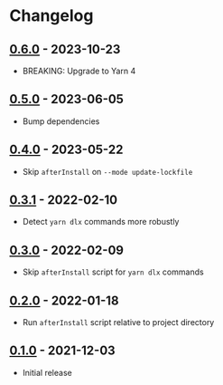 # Changelog

## [0.6.0] - 2023-10-23
[0.6.0]: https://github.com/mhassan1/yarn-plugin-after-install/compare/v0.5.0...v0.6.0

- BREAKING: Upgrade to Yarn 4

## [0.5.0] - 2023-06-05
[0.5.0]: https://github.com/mhassan1/yarn-plugin-after-install/compare/v0.4.0...v0.5.0

- Bump dependencies

## [0.4.0] - 2023-05-22
[0.4.0]: https://github.com/mhassan1/yarn-plugin-after-install/compare/v0.3.1...v0.4.0

- Skip `afterInstall` on `--mode update-lockfile`

## [0.3.1] - 2022-02-10
[0.3.1]: https://github.com/mhassan1/yarn-plugin-after-install/compare/v0.3.0...v0.3.1

- Detect `yarn dlx` commands more robustly

## [0.3.0] - 2022-02-09
[0.3.0]: https://github.com/mhassan1/yarn-plugin-after-install/compare/v0.2.0...v0.3.0

- Skip `afterInstall` script for `yarn dlx` commands

## [0.2.0] - 2022-01-18
[0.2.0]: https://github.com/mhassan1/yarn-plugin-after-install/compare/v0.1.0...v0.2.0

- Run `afterInstall` script relative to project directory

## [0.1.0] - 2021-12-03
[0.1.0]: https://github.com/mhassan1/yarn-plugin-after-install/compare/51fc3c7a...v0.1.0

- Initial release
